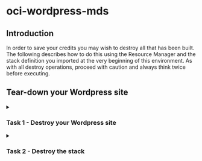 # oci-wordpress-mds

## Introduction

In order to save your credits you may wish to destroy all that has been built. The following describes how to do this using the Resource Manager and the stack definition you imported at the very beginning of this environment. As with all destroy operations, proceed with caution and always think twice before executing.

## Tear-down your Wordpress site
<details>
<summary><h3>Task 1 - Destroy your Wordpress site</h3></summary>

1. In the OCI console navigate to the Resource Manager. From the Hamburger menu, select Developer Services and then click on the Resource Manager item.

![OCI resource manager](../images/OCI-resource-manager.png)

2. In the Resource Manager page under the "Resource Manager" menu, click on "Jobs". If you are in the correct compartment then you should see an apply job at the top of the list. If you are not in the correct comparment, change to the correct compartment using the Compartment drop down list (on the left-hand-side of the page). Click on the apply job link.

![OCI resource manager job list](../images/OCI-resource-manager-job_list.png)

3. In the top left of the page, click on Stack Details. This will take you to the Stack that built the initial infrastructure.

![OCI resource manager job stack details](../images/OCI-resource-manager-job_stack_details.png)

4. Click on the Destroy button.

![OCI resource manager job destroy](./images/OCI-resource-manager-job_destroy.png)

5. This will bring up a confirmation dialog, click on its Destroy button.

![OCI resource manager job destroy confirm](./images/OCI-resource-manager-job_destroy_confirm.png)

It will take 5-10 minutes to destroy the stack so please be patient. 
</details>
<details>
<summary><h3>Task 2 - Destroy the stack</h3></summary>
The stack will still exist within your tenancy. You can apply this stack and recreate the install. You can also edit it and create a new stack which can then also be installed. However, if you want to completely clear down the stack then follow these instructions. Note: if a stack is deleted before its implementation is destroyed (task 1) then in order to remove its implementation each item of infrastructure will need to be removed manually and with respect to its dependencies.

To destroy the stack follow these steps:

1. From the current Destroy Job page (from Task 1) click on the "Stack Details" link in the top left of the page.

![OCI resource manager destroy job stack details](./images/OCI-resource-manager-destroy_job_stack_details.png)

2. In the "Stack Details" click on the "More Actions" menu button and then select "Delete stack".

![OCI resource manager destroy job stack details](./images/OCI-resource-manager-destroy_job_stack_details.png)

3. In the confirmation dialog click on Delete. The stack will be deleted.

![OCI resource manager destroy job stack confirm](./images/OCI-resource-manager-destroy_job_stack_confirm.png)
</details>
